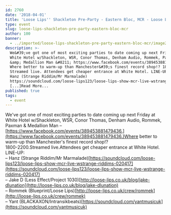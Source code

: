 ```yaml
---
id: 2760
date: '2018-04-01'
title: 'Loose Lips'' Shackleton Pre-Party - Eastern Bloc, MCR - Loose Lips'
type: event
slug: loose-lips-shackleton-pre-party-eastern-bloc-mcr
author: 100
banner:
  - ../imported/loose-lips-shackleton-pre-party-eastern-bloc-mcr/image2760.jpeg
description: >-
  We&#39;ve got one of most exciting parties to date coming up next Friday at
  White Hotel w/Shackleton, WSR, Conor Thomas, Denham Audio, Rommek, Paxman
  &amp; Medallion Man &#8211; https://www.facebook.com/events/389453881479436.
  Where better to warm-up than Manchester&#39;s finest record shop!? 1800-2200.
  Streamed live. Attendees get cheaper entrance at White Hotel. LINE-UP: &#8211;
  Hanz (Strange Riddim/Mr Marmalade)
  https://soundcloud.com/loose-lips123/loose-lips-show-mcr-live-wstrange-riddims-020417
  [...]Read More...
published: true
tags:
  - event
---
```

We've got one of most exciting parties to date coming up next Friday at White Hotel w/Shackleton, WSR, Conor Thomas, Denham Audio, Rommek, Paxman & Medallion Man – [https://www.facebook.com/events/389453881479436.](https://www.facebook.com/events/389453881479436.)Where better to warm-up than Manchester's finest record shop!?  
1800-2200.Streamed live.Attendees get cheaper entrance at White Hotel.  
LINE-UP:  
– Hanz (Strange Riddim/Mr Marmalade)[https://soundcloud.com/loose-lips123/loose-lips-show-mcr-live-wstrange-riddims-020417](https://soundcloud.com/loose-lips123/loose-lips-show-mcr-live-wstrange-riddims-020417)  
– Jake D (Less Effect/Project 1030)[http://loose-lips.co.uk/blog/jake-dlunation](http://loose-lips.co.uk/blog/jake-dlunation)  
– Rommek (Blueprint/Loose Lips)[http://loose-lips.co.uk/crew/rommek](http://loose-lips.co.uk/crew/rommek)  
– Yant (BLACKAXON/Intransikbeats)[https://soundcloud.com/yantmusicuk](https://soundcloud.com/yantmusicuk)